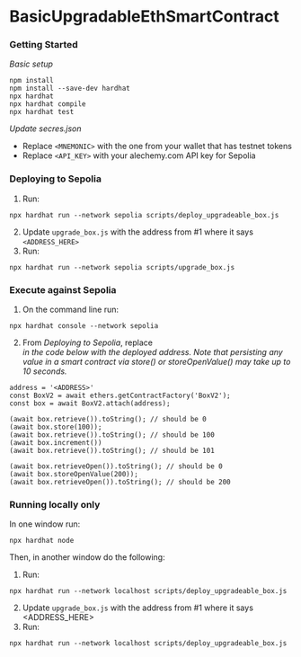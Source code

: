 # BasicUpgradableEthSmartContract

### Getting Started

*Basic setup*

```
npm install
npm install --save-dev hardhat
npx hardhat
npx hardhat compile
npx hardhat test
```

*Update secres.json*
* Replace `<MNEMONIC>` with the one from your wallet that has testnet tokens
* Replace `<API_KEY>` with your alechemy.com API key for Sepolia

### Deploying to Sepolia

1. Run:
```
npx hardhat run --network sepolia scripts/deploy_upgradeable_box.js
```

2. Update `upgrade_box.js` with the address from #1 where it says `<ADDRESS_HERE>`
3. Run:
```
npx hardhat run --network sepolia scripts/upgrade_box.js
```

### Execute against Sepolia

1. On the command line run:

```
npx hardhat console --network sepolia
```
2. From *Deploying to Sepolia*, replace *<ADDRESS>* in the code below with the deployed address. Note that persisting any value in a smart contract via _store()_ or _storeOpenValue()_ may take up to 10 seconds.
```
address = '<ADDRESS>'
const BoxV2 = await ethers.getContractFactory('BoxV2');
const box = await BoxV2.attach(address);

(await box.retrieve()).toString(); // should be 0
(await box.store(100));
(await box.retrieve()).toString(); // should be 100 
(await box.increment())
(await box.retrieve()).toString(); // should be 101 

(await box.retrieveOpen()).toString(); // should be 0
(await box.storeOpenValue(200));
(await box.retrieveOpen()).toString(); // should be 200
```

### Running locally only

In one window run:
```
npx hardhat node
```

Then, in another window do the following:

1. Run:
```
npx hardhat run --network localhost scripts/deploy_upgradeable_box.js
```

2. Update `upgrade_box.js` with the address from #1 where it says <ADDRESS_HERE>
3. Run:
```
npx hardhat run --network localhost scripts/deploy_upgradeable_box.js
```

